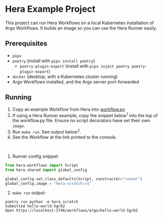 # Hera Example Project

This project can run Hera Workflows on a local Kubernetes installation of Argo Workflows. It builds an image so you can
use the Hera Runner easily.

## Prerequisites

* `pipx`
* `poetry` (install with `pipx install poetry`)
    * `poetry-plugin-export` (install with `pipx inject poetry poetry-plugin-export`)
* `docker` (desktop, with a Kubernetes cluster running)
* Argo Workflows installed, and the Argo server port-forwarded

## Running

1. Copy an example Workflow from Hera into [workflow.py](hera_scratch/workflow.py)
1. If using a Hera Runner example, copy the snippet below<sup>1</sup> into the top of the workflow.py file. Ensure no script
   decorators have set their own `image`.
1. Run `make run`. See output below<sup>2</sup>.
1. See the Workflow at the link printed to the console.

<br>

1. Runner config snippet:

```py
from hera.workflows import Script
from hera.shared import global_config

global_config.set_class_defaults(Script, constructor="runner")
global_config.image = "hera-scratch:v1"
```

2. `make run` output:
```
poetry run python -m hera_scratch
Submitted hello-world-5grb2
Open https://localhost:2746/workflows/argo/hello-world-5grb2
```
